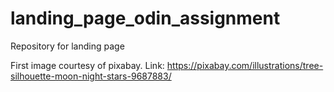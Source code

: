# landing_page_odin_assignment
Repository for landing page

First image courtesy of pixabay. Link: https://pixabay.com/illustrations/tree-silhouette-moon-night-stars-9687883/
 

